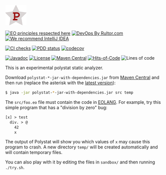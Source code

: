 <img src="https://raw.githubusercontent.com/polystat/polystat.github.io/master/logo.svg" height="64px"/>

[![EO principles respected here](https://www.elegantobjects.org/badge.svg)](https://www.elegantobjects.org)
[![DevOps By Rultor.com](http://www.rultor.com/b/polystat/polystat)](http://www.rultor.com/p/polystat/polystat)
[![We recommend IntelliJ IDEA](https://www.elegantobjects.org/intellij-idea.svg)](https://www.jetbrains.com/idea/)

[![CI checks](https://github.com/polystat/polystat/actions/workflows/ci.yml/badge.svg)](https://github.com/polystat/polystat/actions/workflows/ci.yml)
[![PDD status](http://www.0pdd.com/svg?name=polystat/polystat)](http://www.0pdd.com/p?name=polystat/polystat)
[![codecov](https://codecov.io/gh/polystat/polystat/branch/master/graph/badge.svg)](https://codecov.io/gh/polystat/polystat)

[![Javadoc](http://www.javadoc.io/badge/org.polystat/polystat.svg)](http://www.javadoc.io/doc/org.polystat/polystat)
[![License](https://img.shields.io/badge/license-MIT-green.svg)](https://github.com/polystat/polystat/blob/master/LICENSE.txt)
[![Maven Central](https://img.shields.io/maven-central/v/org.polystat/polystat.svg)](https://maven-badges.herokuapp.com/maven-central/org.polystat/polystat)
[![Hits-of-Code](https://hitsofcode.com/github/polystat/polystat)](https://hitsofcode.com/view/github/polystat/polystat)
![Lines of code](https://img.shields.io/tokei/lines/github/polystat/polystat)

This is an experimental polystat static analyzer.

Download `polystat-*-jar-with-dependencies.jar` 
from [Maven Central](https://search.maven.org/artifact/org.polystat/polystat) 
and then run (replace the asterisk with the 
[latest version](https://repo.maven.apache.org/maven2/org/polystat/polystat/)):

```bash
$ java -jar polystat-*-jar-with-dependencies.jar src temp
```

The `src/foo.eo` file must contain the code in [EOLANG](https://www.eolang.org).
For example, try this simple program that has a "division by zero" bug:

```
[x] > test
  div. > @
    42
    x
```

The output of Polystat will show you which values of `x` may cause
this program to crash. A new directory `temp/` will be created
automatically and will contain temporary files.

You can also play with it by editing the files in `sandbox/`
and then running `./try.sh`.
